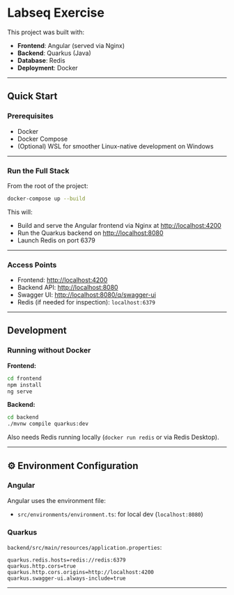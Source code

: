 # Labseq Exercise 

This project was built with:

* **Frontend**: Angular (served via Nginx)
* **Backend**: Quarkus (Java)
* **Database**: Redis
* **Deployment**: Docker

---

## Quick Start

### Prerequisites

* Docker
* Docker Compose
* (Optional) WSL for smoother Linux-native development on Windows

---

### Run the Full Stack

From the root of the project:

```bash
docker-compose up --build
```

This will:

* Build and serve the Angular frontend via Nginx at [http://localhost:4200](http://localhost:4200)
* Run the Quarkus backend on [http://localhost:8080](http://localhost:8080)
* Launch Redis on port 6379

---

### Access Points

* Frontend: [http://localhost:4200](http://localhost:4200)
* Backend API: [http://localhost:8080](http://localhost:8080)
* Swagger UI: [http://localhost:8080/q/swagger-ui](http://localhost:8080/q/swagger-ui)
* Redis (if needed for inspection): `localhost:6379`

---

## Development

### Running without Docker

**Frontend:**

```bash
cd frontend
npm install
ng serve
```

**Backend:**

```bash
cd backend
./mvnw compile quarkus:dev
```

Also needs Redis running locally (`docker run redis` or via Redis Desktop).

---

## ⚙️ Environment Configuration

### Angular

Angular uses the environment file:
* `src/environments/environment.ts`: for local dev (`localhost:8080`)


### Quarkus

`backend/src/main/resources/application.properties`:

```properties
quarkus.redis.hosts=redis://redis:6379
quarkus.http.cors=true
quarkus.http.cors.origins=http://localhost:4200
quarkus.swagger-ui.always-include=true
```

---